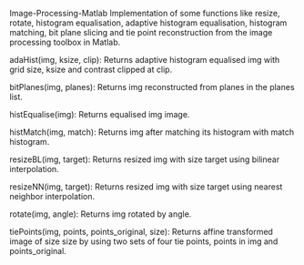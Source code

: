 Image-Processing-Matlab
Implementation of some functions like resize, rotate, histogram equalisation, adaptive histogram equalisation, histogram matching, bit plane slicing and tie point reconstruction from the image processing toolbox in Matlab.

adaHist(img, ksize, clip): Returns adaptive histogram equalised img with grid size, ksize and contrast clipped at clip.

bitPlanes(img, planes): Returns img reconstructed from planes in the planes list.

histEqualise(img): Returns equalised img image.

histMatch(img, match): Returns img after matching its histogram with match histogram.

resizeBL(img, target): Returns resized img with size target using bilinear interpolation.

resizeNN(img, target): Returns resized img with size target using nearest neighbor interpolation.

rotate(img, angle): Returns img rotated by angle.

tiePoints(img, points, points_original, size): Returns affine transformed image of size size by using two sets of four tie points, points in img and points_original.
